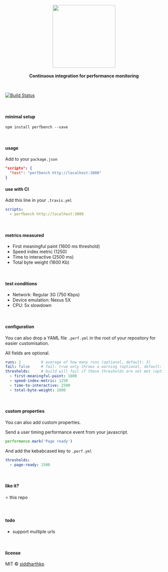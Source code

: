 <p align="center">
  <img src="https://raw.githubusercontent.com/siddharthkp/perfbench/master/logo.png" height="200px"/>
  <br><br>
  <b>Continuous integration for performance monitoring</b>
  <br>
</p>

&nbsp;

[![Build Status](https://travis-ci.org/siddharthkp/reaqt.svg?branch=master)](https://travis-ci.org/siddharthkp/perfbench)

&nbsp;

#### minimal setup
```
npm install perfbench --save
```

&nbsp;

#### usage

Add to your `package.json`

```json
"scripts": {
  "test": "perfbench http://localhost:3000"
}
```

#### use with CI

Add this line in your `.travis.yml`

```yaml
scripts:
  - perfbench http://localhost:3000
```

&nbsp;

#### metrics measured

- First meaningful paint (1600 ms threshold)
- Speed index metric (1250)
- Time to interactive (2500 ms)
- Total byte weight (1600 Kb)

&nbsp;

#### test conditions

- Network: Regular 3G (750 Kbps)
- Device emulation: Nexus 5X
- CPU: 5x slowdown

&nbsp;

#### configuration

You can also drop a YAML file `.perf.yml` in the root of your repository for easier customisation.

All fields are optional.

```yaml
runs: 2         # average of how many runs (optional, default: 3)
fail: false     # fail: true only throws a warning (optional, default: true)
thresholds:     # build will fail if these thresholds are not met (optional, defaults:)
  - first-meaningful-paint: 1600
  - speed-index-metric: 1250
  - time-to-interactive: 2500
  - total-byte-weight: 1600
```

&nbsp;

#### custom properties

You can also add custom properties.

Send a user timing performance event from your javascript.
```js
performance.mark('Page ready')
```

And add the kebabcased key to `.perf.yml`

```yaml
thresholds:
  - page-ready: 1500
```

&nbsp;

#### like it?

:star: this repo

&nbsp;

#### todo

- support multiple urls

&nbsp;

#### license

MIT © [siddharthkp](https://github.com/siddharthkp)
